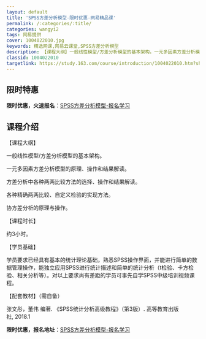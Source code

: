 ```yaml
---
layout: default
title: 'SPSS方差分析模型-限时优惠-网易精品课'
permalink: /:categories/:title/
categories: wangyi2
tags: 网易提供
cover: 1004022010.jpg
keywords: 精选网课,网易云课堂,SPSS方差分析模型
description: 【课程大纲】一般线性模型/方差分析模型的基本架构。一元多因素方差分析模型的原理、操作和结果解读。方差分析中各种两两比较方
classid: 1004022010
targetlink: https://study.163.com/course/introduction/1004022010.htm?share=1&shareId=1025206652&utm_campaign=share&utm_medium=iphoneShare&utm_source=&utm_u=1025206652
---
```


## 限时特惠

**限时优惠，火速报名**：[SPSS方差分析模型-报名学习](https://study.163.com/course/introduction/1004022010.htm?share=1&shareId=1025206652&utm_campaign=share&utm_medium=iphoneShare&utm_source=&utm_u=1025206652)

## 课程介绍

【课程大纲】

一般线性模型/方差分析模型的基本架构。

一元多因素方差分析模型的原理、操作和结果解读。

方差分析中各种两两比较方法的选择、操作和结果解读。

各种精确两两比较、自定义检验的实现方法。

协方差分析的原理与操作。



【课程时长】

约3小时。



【学员基础】

学员要求已经具有基本的统计理论基础，熟悉SPSS操作界面，并能进行简单的数据管理操作，能独立应用SPSS进行统计描述和简单的统计分析（t检验、卡方检验、相关分析等）。对以上要求尚有差距的学员可事先自学SPSS中级培训视频课程。



【配套教材】（需自备）

张文彤，董伟 编著. 《SPSS统计分析高级教程》（第3版）. 高等教育出版社, 2018.1

**限时优惠，报名地址**：[SPSS方差分析模型-报名学习](https://study.163.com/course/introduction/1004022010.htm?share=1&shareId=1025206652&utm_campaign=share&utm_medium=iphoneShare&utm_source=&utm_u=1025206652)

